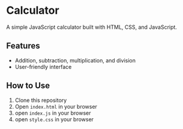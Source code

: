 # Calculator

A simple JavaScript calculator built with HTML, CSS, and JavaScript.

## Features
- Addition, subtraction, multiplication, and division
- User-friendly interface

## How to Use
1. Clone this repository
2. Open `index.html` in your browser
3. open `index.js` in your browser
4. open `style.css` in your browser
   
